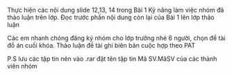 Thực hiện các nội dung slide 12,13, 14 trong Bài 1 Kỹ năng làm việc nhóm đã thảo luận trên lớp. Đọc trước phần nội dung còn lại của Bài 1 lên lớp thảo luận

Các em nhanh chóng đăng ký nhóm cho lớp trưởng nhé 6 người, chọn đề tài đồ án cuối khóa. Thảo luận đề tài ghi biên bản cuộc hợp theo PAT

P.S lưu các tập tin nén vào .rar đặt tên tập tin Mã SV.MãSV của các thành viên nhóm
